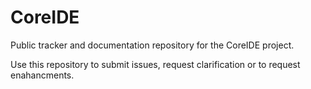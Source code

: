 # CoreIDE

Public tracker and documentation repository for the CoreIDE project.

Use this repository to submit issues, request clarification or to request enahancments.
